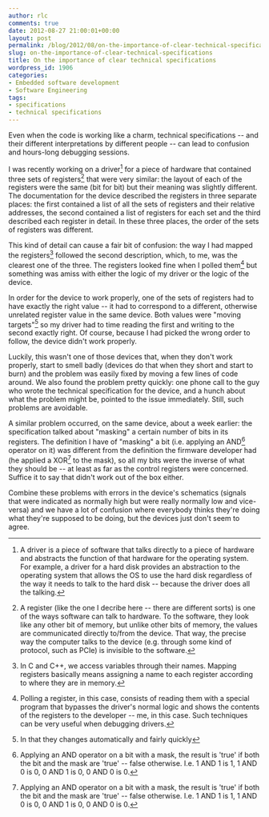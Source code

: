 ```yaml
---
author: rlc
comments: true
date: 2012-08-27 21:00:01+00:00
layout: post
permalink: /blog/2012/08/on-the-importance-of-clear-technical-specifications/
slug: on-the-importance-of-clear-technical-specifications
title: On the importance of clear technical specifications
wordpress_id: 1906
categories:
- Embedded software development
- Software Engineering
tags:
- specifications
- technical specifications
---
```


Even when the code is working like a charm, technical specifications -- and their different interpretations by different people -- can lead to confusion and hours-long debugging sessions.

<!--more-->

I was recently working on a driver[^1] for a piece of hardware that contained three sets of registers[^2] that were very similar: the layout of each of the registers were the same (bit for bit) but their meaning was slightly different. The documentation for the device described the registers in three separate places: the first contained a list of all the sets of registers and their relative addresses, the second contained a list of registers for each set and the third described each register in detail. In these three places, the order of the sets of registers was different.

[^1]: A driver is a piece of software that talks directly to a piece of hardware and abstracts the function of that hardware for the operating system. For example, a driver for a hard disk provides an abstraction to the operating system that allows the OS to use the hard disk regardless of the way it needs to talk to the hard disk -- because the driver does all the talking.

[^2]: A register (like the one I decribe here -- there are different sorts) is one of the ways software can talk to hardware. To the software, they look like any other bit of memory, but unlike other bits of memory, the values are communicated directly to/from the device. That way, the precise way the computer talks to the device (e.g. through some kind of protocol, such as PCIe) is invisible to the software.

This kind of detail can cause a fair bit of confusion: the way I had mapped the registers[^3] followed the second description, which, to me, was the clearest one of the three. The registers looked fine when I polled them[^4] but something was amiss with either the logic of my driver or the logic of the device.

[^3]: In C and C++, we access variables through their names. Mapping registers basically means assigning a name to each register according to where they are in memory.

[^4]: Polling a register, in this case, consists of reading them with a special program that bypasses the driver's normal logic and shows the contents of the registers to the developer -- me, in this case. Such techniques can be very useful when debugging drivers.

In order for the device to work properly, one of the sets of registers had to have exactly the right value -- it had to correspond to a different, otherwise unrelated register value in the same device. Both values were "moving targets"[^5] so my driver had to time reading the first and writing to the second exactly right. Of course, because I had picked the wrong order to follow, the device didn't work properly.

[^5]: In that they changes automatically and fairly quickly

Luckily, this wasn't one of those devices that, when they don't work properly, start to smell badly (devices do that when they short and start to burn) and the problem was easily fixed by moving a few lines of code around. We also found the problem pretty quickly: one phone call to the guy who wrote the technical specification for the device, and a hunch about what the problem might be, pointed to the issue immediately. Still, such problems are avoidable.

A similar problem occurred, on the same device, about a week earlier: the specification talked about "masking" a certain number of bits in its registers. The definition I have of "masking" a bit (i.e. applying an AND[^6] operator on it) was different from the definition the firmware developer had (he applied a XOR[^6] to the mask), so all my bits were the inverse of what they should be -- at least as far as the control registers were concerned. Suffice it to say that didn't work out of the box either.

[^6]: Applying an AND operator on a bit with a mask, the result is 'true' if both the bit and the mask are 'true' -- false otherwise. I.e. 1 AND 1 is 1, 1 AND 0 is 0, 0 AND 1 is 0, 0 AND 0 is 0.

[^7]: XOR is an eXclusive OR, so 0 XOR 1 yields 1, 1 XOR 0 yields 1, but 1 XOR 1 yields 0 and 0 XOR 0 yields 0.

Combine these problems with errors in the device's schematics (signals that were indicated as normally high but were really normally low and vice-versa) and we have a lot of confusion where everybody thinks they're doing what they're supposed to be doing, but the devices just don't seem to agree.
